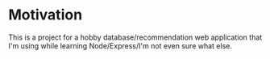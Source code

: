 # Motivation

This is a project for a hobby database/recommendation web application that I'm using while learning Node/Express/I'm not even sure what else.


